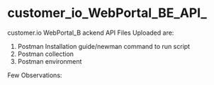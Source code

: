# customer_io_WebPortal_BE_API_
customer.io WebPortal_B ackend API
Files Uploaded are:
1.	Postman Installation guide/newman command to run script
2.	Postman collection
3.	Postman environment


Few Observations:
